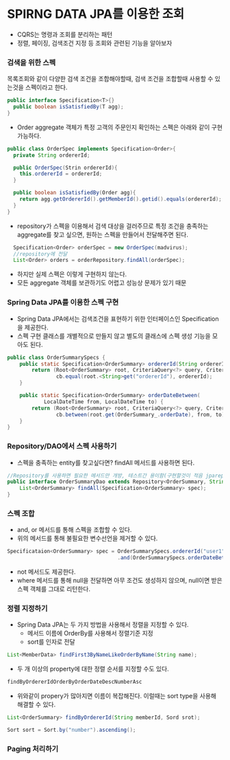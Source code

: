 # SPIRNG DATA JPA를 이용한 조회
- CQRS는 명령과 조회를 분리하는 패턴
- 정렬, 페이징, 검색조건 지정 등 조회와 관련된 기능을 알아보자

### 검색을 위한 스펙
목록조회와 같이 다양한 검색 조건을 조합해야할때, 검색 조건을 조합할때 사용할 수 있는것을 스펙이라고 한다.
```java
public interface Specification<T>{}
  public boolean isSatisfiedBy(T agg);
}
```
- Order aggregate 객체가 특정 고객의 주문인지 확인하는 스펙은 아래와 같이 구현 가능하다.
```java
public class OrderSpec implements Specification<Order>{
  private String ordererId;

  public OrderSpec(Strin ordererId){
    this.ordererId = ordererId;
  }

  public boolean isSatisfiedBy(Order agg){
    return agg.getOrdererId().getMemberId().getid().equals(ordererId);
  }
}
```
- repository가 스펙을 이용해서 검색 대상을 걸러주므로 특정 조건을 충족하는 aggregate를 찾고 싶으면, 원하는 스펙을 만들어서 전달해주면 된다.
```java
  Specification<Order> orderSpec = new OrderSpec(madvirus);
  //repository에 전달
  List<Order> orders = orderRepository.findAll(orderSpec);
```
- 하지만 실제 스펙은 이렇게 구현하지 않는다.
- 모든 aggregate 객체를 보관하기도 어렵고 성능상 문제가 있기 때문

### Spring Data JPA를 이용한 스펙 구현
- Spring Data JPA에서는 검색조건을 표현하기 위한 인터페이스인 Specification을 제공한다.
- 스펙 구현 클래스를 개별적으로 만들지 않고 별도의 클래스에 스펙 생성 기능을 모아도 된다.
```java
public class OrderSummarySpecs {
    public static Specification<OrderSummary> ordererId(String ordererId) {
        return (Root<OrderSummary> root, CriteriaQuery<?> query, CriteriaBuilder cb) ->
                cb.equal(root.<String>get("ordererId"), ordererId);
    }

    public static Specification<OrderSummary> orderDateBetween(
            LocalDateTime from, LocalDateTime to) {
        return (Root<OrderSummary> root, CriteriaQuery<?> query, CriteriaBuilder cb) ->
                cb.between(root.get(OrderSummary_.orderDate), from, to);
    }
}
```

### Repository/DAO에서 스펙 사용하기
- 스펙을 충족하는 entity를 찾고싶다면? findAll 메서드를 사용하면 된다.
```java
//Repository를 사용하면 필요한 메서드만 개방, 테스트간 용이함(구현할것이 적음 jparepository나 crud repository에 비해)
public interface OrderSummaryDao extends Repository<OrderSummary, String> {
    List<OrderSummary> findAll(Specification<OrderSummary> spec);
}
```

### 스펙 조합
- and, or 메서드를 통해 스펙을 조합할 수 있다.
- 위의 메서드를 통해 불필요한 변수선언을 제거할 수 있다.
```java
Specificataion<OrderSummary> spec = OrderSummarySpecs.ordererId("user1")
                                    .and(OrderSummarySpecs.orderDateBetween(from, to));
```
- not 메서드도 제공한다.
- where 메서드를 통해 null을 전달하면 아무 조건도 생성하지 않으며, null이면 받은 스펙 객체를 그대로 리턴한다.

### 정렬 지정하기
- Spring Data JPA는 두 가지 방법을 사용해서 정렬을 지정할 수 있다.
  - 메서드 이름에 OrderBy를 사용해서 정렬기준 지정
  - sort를 인자로 전달
```java
List<MemberData> findFirst3ByNameLikeOrderByName(String name);
```
- 두 개 이상의 property에 대한 정렬 순서를 지정할 수도 있다.
```java
findByOrdererIdOrderByOrderDateDescNumberAsc
```
- 위와같이 propery가 많아지면 이름이 복잡해진다. 이럴때는 sort type을 사용해 해결할 수 있다.
```java
List<OrderSummary> findByOrdererId(String memberId, Sord srot);

Sort sort = Sort.by("number").ascending();
```

### Paging 처리하기
